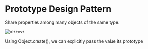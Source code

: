 # Prototype Design Pattern

Share properties among many objects of the same type.

![alt text](https://github.com/nchathu2014/design-pattern-final/blob/pattern/prototype/src/images/prototype_pattern.JPG?raw=true)

Using Object.create(), we can explicitly pass the value its prototype

